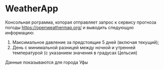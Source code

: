 # WeatherApp

Консольная рограмма, которая отправляет запрос к сервису прогноза погоды https://openweathermap.org/  и выводить следующую информацию:
1. Максимальное давление за предстоящие 5 дней (включая текущий);
2. День с минимальной разницей между ночной и утренней температурой (с указанием значения в градусах Цельсия)

Данные показываются для города Уфы
